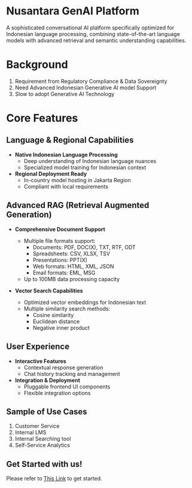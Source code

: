 # Nusantara GenAI Platform

A sophisticated conversational AI platform specifically optimized for Indonesian language processing, combining state-of-the-art language models with advanced retrieval and semantic understanding capabilities.

# Background
1. Requirement from Regulatory Compliance & Data Sovereignty
2. Need Advanced Indonesian Generative AI model Support
3. Slow to adopt Generative AI Technology

# Core Features

## Language & Regional Capabilities
- **Native Indonesian Language Processing**
  * Deep understanding of Indonesian language nuances
  * Specialized model training for Indonesian context
- **Regional Deployment Ready**
  * In-country model hosting in Jakarta Region
  * Compliant with local requirements

## Advanced RAG (Retrieval Augmented Generation)
- **Comprehensive Document Support**
  * Multiple file formats support:
    - Documents: PDF, DOC(X), TXT, RTF, ODT
    - Spreadsheets: CSV, XLSX, TSV
    - Presentations: PPT(X)
    - Web formats: HTML, XML, JSON
    - Email formats: EML, MSG
  * Up to 100MB data processing capacity

- **Vector Search Capabilities**
  * Optimized vector embeddings for Indonesian text
  * Multiple similarity search methods:
    - Cosine similarity
    - Euclidean distance
    - Negative inner product

## User Experience
- **Interactive Features**
  * Contextual response generation
  * Chat history tracking and management
- **Integration & Deployment**
  * Pluggable frontend UI components
  * Flexible integration options

## Sample of Use Cases
1. Customer Service
2. Internal LMS
3. Internal Searching tool
4. Self-Service Analytics

## Get Started with us!
Please refer to [This Link](./installation.md) to get started.